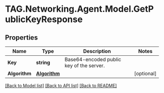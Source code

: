 # TAG.Networking.Agent.Model.GetPublicKeyResponse

## Properties

Name | Type | Description | Notes
------------ | ------------- | ------------- | -------------
**Key** | **string** | Base64-encoded public key of the server. | 
**Algorithm** | [**Algorithm**](Algorithm.md) |  | [optional] 

[[Back to Model list]](../README.md#documentation-for-models) [[Back to API list]](../README.md#documentation-for-api-endpoints) [[Back to README]](../README.md)

